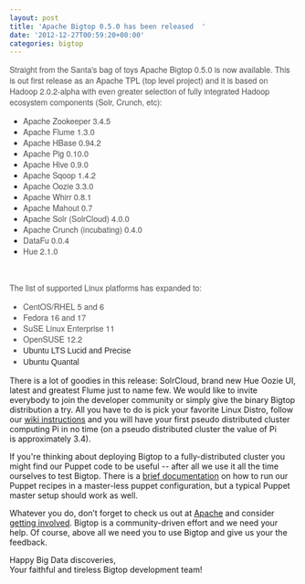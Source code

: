 ```yaml
---
layout: post
title: 'Apache Bigtop 0.5.0 has been released  '
date: '2012-12-27T00:59:20+00:00'
categories: bigtop
---
```

<p style="box-sizing: border-box; margin-top: 0px; margin-right: 0px; margin-bottom: 12px; margin-left: 0px; padding-top: 0px; padding-right: 0px; padding-bottom: 0px; padding-left: 0px; "><font color="#505050" face="'Helvetica Neue', Helvetica, Arial, sans-serif"><span style="line-height: 19px; ">Straight from the Santa's bag of toys Apache Bigtop 0.5.0 is now available. This is out first release as an Apache TPL (top level project) and it is based on Hadoop 2.0.2-alpha with even greater selection of fully integrated Hadoop ecosystem components (Solr, Crunch, etc):</span></font></p> 
  <p style="box-sizing: border-box; margin-top: 0px; margin-right: 0px; margin-bottom: 12px; margin-left: 0px; padding-top: 0px; padding-right: 0px; padding-bottom: 0px; padding-left: 0px; "> </p>
  <ul> 
    <li><font color="#505050" face="'Helvetica Neue', Helvetica, Arial, sans-serif"><span style="line-height: 19px; ">Apache Zookeeper 3.4.5</span></font><span style="line-height: 19px; color: #505050; font-family: 'Helvetica Neue', Helvetica, Arial, sans-serif; "> </span></li> 
    <li><span style="line-height: 19px; color: #505050; font-family: 'Helvetica Neue', Helvetica, Arial, sans-serif; ">Apache Flume 1.3.0</span></li> 
    <li><span style="line-height: 19px; color: #505050; font-family: 'Helvetica Neue', Helvetica, Arial, sans-serif; "></span><span style="line-height: 19px; color: #505050; font-family: 'Helvetica Neue', Helvetica, Arial, sans-serif; ">Apache HBase 0.94.2</span></li> 
    <li><span style="line-height: 19px; color: #505050; font-family: 'Helvetica Neue', Helvetica, Arial, sans-serif; "></span><span style="line-height: 19px; color: #505050; font-family: 'Helvetica Neue', Helvetica, Arial, sans-serif; ">Apache Pig 0.10.0</span></li> 
    <li><span style="line-height: 19px; color: #505050; font-family: 'Helvetica Neue', Helvetica, Arial, sans-serif; "></span><span style="line-height: 19px; color: #505050; font-family: 'Helvetica Neue', Helvetica, Arial, sans-serif; ">Apache Hive 0.9.0</span></li> 
    <li><span style="line-height: 19px; color: #505050; font-family: 'Helvetica Neue', Helvetica, Arial, sans-serif; "></span><span style="line-height: 19px; color: #505050; font-family: 'Helvetica Neue', Helvetica, Arial, sans-serif; ">Apache Sqoop 1.4.2</span></li> 
    <li><span style="line-height: 19px; color: #505050; font-family: 'Helvetica Neue', Helvetica, Arial, sans-serif; "></span><span style="line-height: 19px; color: #505050; font-family: 'Helvetica Neue', Helvetica, Arial, sans-serif; ">Apache Oozie 3.3.0</span></li> 
    <li><span style="line-height: 19px; color: #505050; font-family: 'Helvetica Neue', Helvetica, Arial, sans-serif; "></span><span style="line-height: 19px; color: #505050; font-family: 'Helvetica Neue', Helvetica, Arial, sans-serif; ">Apache Whirr 0.8.1</span></li> 
    <li><span style="line-height: 19px; color: #505050; font-family: 'Helvetica Neue', Helvetica, Arial, sans-serif; "></span><span style="line-height: 19px; color: #505050; font-family: 'Helvetica Neue', Helvetica, Arial, sans-serif; ">Apache Mahout 0.7</span></li> 
    <li><span style="line-height: 19px; color: #505050; font-family: 'Helvetica Neue', Helvetica, Arial, sans-serif; "></span><span style="line-height: 19px; color: #505050; font-family: 'Helvetica Neue', Helvetica, Arial, sans-serif; ">Apache Solr (SolrCloud) 4.0.0</span></li> 
    <li><span style="line-height: 19px; color: #505050; font-family: 'Helvetica Neue', Helvetica, Arial, sans-serif; "></span><span style="line-height: 19px; color: #505050; font-family: 'Helvetica Neue', Helvetica, Arial, sans-serif; ">Apache Crunch (incubating) 0.4.0</span></li> 
    <li><span style="line-height: 19px; color: #505050; font-family: 'Helvetica Neue', Helvetica, Arial, sans-serif; "></span><span style="line-height: 19px; color: #505050; font-family: 'Helvetica Neue', Helvetica, Arial, sans-serif; ">DataFu 0.0.4</span></li> 
    <li><span style="line-height: 19px; color: #505050; font-family: 'Helvetica Neue', Helvetica, Arial, sans-serif; "></span><span style="line-height: 19px; color: #505050; font-family: 'Helvetica Neue', Helvetica, Arial, sans-serif; ">Hue 2.1.0</span></li> 
  </ul> 
  <p>&nbsp;</p> 
  <div><span style="color: #505050; font-family: 'Helvetica Neue', Helvetica, Arial, sans-serif; "><span style="line-height: 19px; ">The list of supported Linux platforms has expanded to:<br /> 
        <ul> 
          <li><span style="line-height: 18.98px; ">CentOS/RHEL 5 and 6</span></li> 
          <li><span style="line-height: 18.98px; ">Fedora 16 and 17</span></li> 
          <li><span style="line-height: 18.98px; ">SuSE Linux Enterprise 11</span> </li> 
          <li><span style="line-height: 18.98px; ">OpenSUSE 12.2</span></li> 
          <li><span style="line-height: 18.98px; color: #222222; font-family: arial, sans-serif; ">Ubuntu LTS Lucid and Precise</span><span style="line-height: 18.98px; "><font color="#505050" face="'Helvetica Neue', Helvetica, Arial, sans-serif"> </font></span></li> 
          <li><span style="color: #222222; font-family: arial, sans-serif; line-height: 18.98px; ">Ubuntu Quantal</span></li> 
        </ul></span></span></div> 
  <p>There is a lot of goodies in this release: SolrCloud, brand new Hue Oozie UI, latest and greatest Flume just to name few. We would like to invite everybody to join the developer&nbsp;community or simply give the binary Bigtop distribution a try.&nbsp;All you have to do is pick your favorite Linux Distro,&nbsp;follow our <a href="https://cwiki.apache.org/confluence/display/BIGTOP/How+to+install+Hadoop+distribution+from+Bigtop+0.5.0">wiki instructions</a> and you will have your first pseudo distributed cluster computing Pi in no time (on a pseudo distributed cluster the value of Pi is&nbsp;approximately&nbsp;3.4).</p> 
  <p>If you're thinking about deploying Bigtop to a fully-distributed cluster you might find our Puppet code to be useful -- after all we use it all the time ourselves to test Bigtop. There is a <a href="https://github.com/apache/bigtop/tree/master/bigtop-deploy/puppet">brief documentation</a> on how to run our Puppet recipes in a master-less puppet configuration, but a typical Puppet master setup should work as well.</p> 
  <p>Whatever you do, don’t forget to check us out at <a href="http://bigtop.apache.org">Apache</a> and consider <a href="http://bigtop.apache.org/mail-lists.html">getting involved</a>. Bigtop is a community-driven effort and we need your help. Of course, above all we need you to use Bigtop and give us your the feedback.</p> 
  <p>Happy Big Data discoveries,<br />Your faithful and tireless Bigtop development team!</p>
